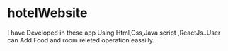# hotelWebsite
 I have Developed in these app Using Html,Css,Java script ,ReactJs..User can Add Food and room releted operation eassilly. 
